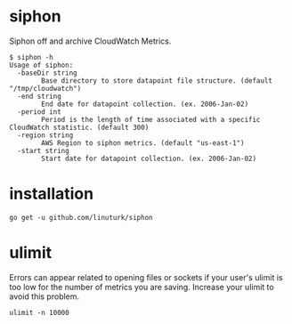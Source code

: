 # siphon
Siphon off and archive CloudWatch Metrics.

```
$ siphon -h
Usage of siphon:
  -baseDir string
    	Base directory to store datapoint file structure. (default "/tmp/cloudwatch")
  -end string
    	End date for datapoint collection. (ex. 2006-Jan-02)
  -period int
    	Period is the length of time associated with a specific CloudWatch statistic. (default 300)
  -region string
    	AWS Region to siphon metrics. (default "us-east-1")
  -start string
    	Start date for datapoint collection. (ex. 2006-Jan-02)
```

# installation

```
go get -u github.com/linuturk/siphon
```

# ulimit

Errors can appear related to opening files or sockets if your user's ulimit is too low for the number of metrics you are saving. Increase your ulimit to avoid this problem.

```
ulimit -n 10000
```
